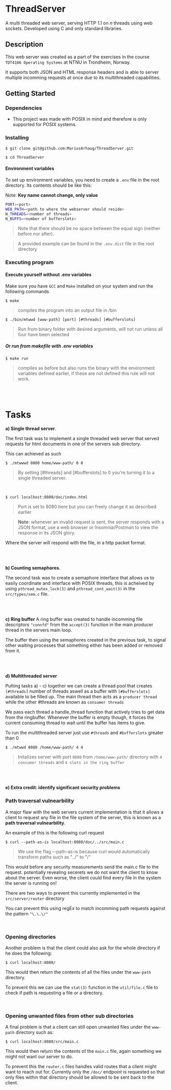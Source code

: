 # ThreadServer

A multi threaded web server, serving HTTP 1.1 on _n_ threads using web sockets. Developed using C and only standard libraries.

## Description

This web server was created as a part of the exercises in the course `TDT4186 Operating Systems` at NTNU in Trondheim, Norway.

It supports both JSON and HTML response headers and is able to server multiple incomming requests at once due to its multithreaded capabilities.

## Getting Started

### Dependencies

- This project was made with POSIX in mind and therefore is only supported for POSIX systems.

### Installing

```
$ git clone git@github.com:MariusArhaug/ThreadServer.git
```

```
$ cd ThreadServer
```

#### Environment variables

To set up environment variables, you need to create a `.env` file in the root directory. Its contents should be like this:

Note: **Key name cannot change, only value**

```bash
PORT=<port>
WEB_PATH=<path to where the webserver should reside>
N_THREADS=<number of threads>
N_BUFFS=<number of bufferslots>

```

> Note that there should be no space between the equal sign (neither before nor after).

> A provided example can be found in the `.env.dist` file in the root directory

### Executing program

#### Execute yourself without .env variables

Make sure you have `GCC` and `Make` installed on your system and run the following commands

```shell
$ make
```

> compiles the program into an output file in /bin

```
$ ./bin/mtwwd [www-path] [port] [#threads] [#bufferslots]
```

> Run from binary folder with desired arguments, will not run unless all four have been selected

##### Or run from makefile with .env variables

```shell
$ make run
```

> compiles as before but also runs the binary with the environment variables defined earlier, if these are not defined this rule will not work.

<br />
<br />

# Tasks

**a) Single thread server**.

The first task was to implement a single threaded web server that served requests for html documents in one of the servers sub directory.

This can achieved as such

```shell
$ ./mtwwwd 8080 home/www-path/ 0 0
```

> By setting [#threads] and [#bufferslots] to 0 you're turning it to a single threaded server.

<br/>

```shell
$ curl localhost:8080/doc/index.html
```

> Port is set to 8080 here but you can freely change it as described earlier

> **Note**: whenever an invalid request is sent, the server responds with a JSON format, use a web browser or Insomnia/Postman to view the response in its JSON glory.

Where the server will respond with the file, in a http packet format.

<br/>
<br/>

**b) Counting semaphores**.

The second task was to create a semaphore interface that allows us to easily coordinate and interface with POSIX threads, this is acheived by using `pthread_mutex_lock(3)` and `pthread_cont_wait(3)` in the `src/types/sem.c` file.

<br/>
<br/>

**c) Ring buffer**
A ring buffer was created to handle incomming file descriptors `"connfd"` from the `accept(3)` function in the main producer thread in the servers main loop.

The buffer then using the semaphores created in the previous task, to signal other waiting processes that something either has been added or removed from it.

<br />
<br />

**d) Multithreaded server**

Putting tasks a) - c) together we can create a thread pool that creates ` [#threads]` number of threads aswell as a buffer with `[#bufferslots]` available to be filled up. The main thread then acts as a `producer thread` while the other #threads are known as `consumer threads`

We pass each thread a handle_thread function that actively tries to get data from the ringbuffer. Whenever the buffer is empty though, it forces the current consuming thread to wait until the buffer has items to give.

To run the multithreaded server just use `#threads` and `#bufferslots` greater than 0

```shell
$ ./mtwwd 8080 /home/www-path/ 4 4
```

> Initalizes server with port `8080` from `/home/www-path/` directory with `4 consumer threads` and `4 slots in the ring buffer`

<br />
<br />

**e) Extra credit: identify significant security problems**

### Path traversal vulnearbility

A major flaw with the web servers current implementation is that it allows a client to request any file in the file system of the server, this is known as a **path traversal vulnearbility**.

An example of this is the following curl request

```shell
$ curl --path-as-is localhost:8080/doc/../src/main.c
```

> We use the flag --path-as-is because curl would automatically transform paths such as "../" to "/"

This would before any security measurements send the main.c file to the request. potentially revealing secerets we do not want the client to know about the server. Even worse, the client could find every file in the system the server is running on!

There are two ways to prevent this currently implemented in the `src/server/router` directory

You can prevent this using regEx to match incomming path requests against the pattern `"\.\.\/"`

<br />

### Opening directories

Another problem is that the client could also ask for the whole directory if he does the following:

```shell
$ curl localhost:8080/
```

This would then return the contents of all the files under the `www-path` directory.

To prevent this we can use the `stat(3)` function in the `util/file.c` file to check if path is requesting a file or a directory.

<br />

### Opening unwanted files from other sub directories

A final problem is that a client can still open unwanted files under the `www-path` directory such as:

```shell
$ curl localhost:8080/src/main.c
```

This would then return the contents of the `main.c` file, again something we might not want our server to do.

To prevent this the `router.c` files handles valid routes that a client might want to reach out for. Currently only the `/doc/` endpoint is requested so that only files within that directory should be allowed to be sent back to the client.
